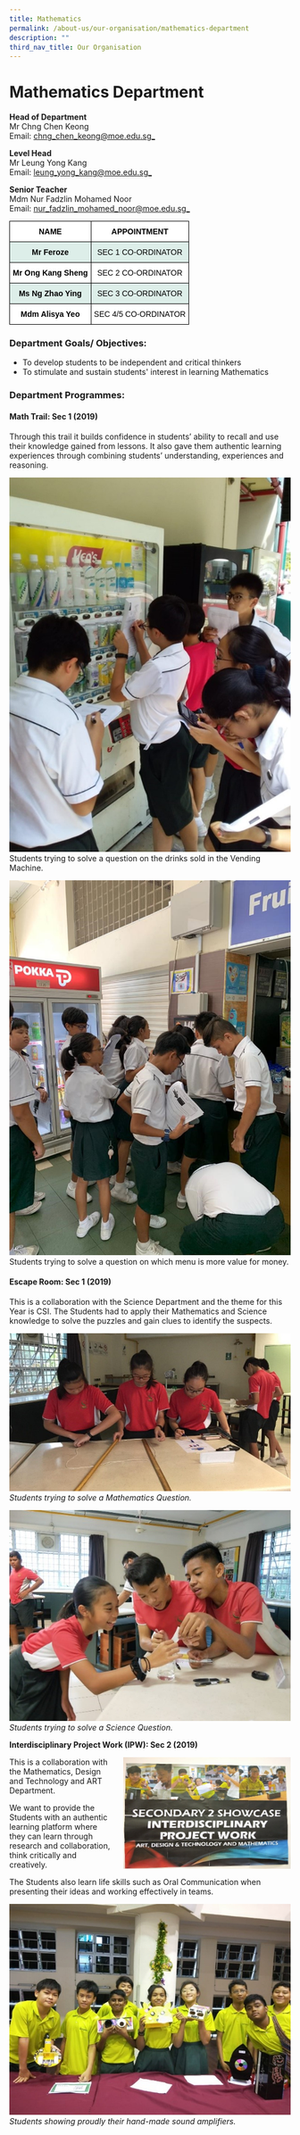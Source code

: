 ```yaml
---
title: Mathematics
permalink: /about-us/our-organisation/mathematics-department
description: ""
third_nav_title: Our Organisation
---
```

# **Mathematics Department**

**Head of Department**  
Mr Chng Chen Keong    
Email: [chng_chen_keong@moe.edu.sg_](mailto:chng_chen_keong@moe.edu.sg)

**Level Head**     
Mr Leung Yong Kang   
Email: [leung_yong_kang@moe.edu.sg_](mailto:leung_yong_kang@moe.edu.sg)

**Senior Teacher**  
Mdm Nur Fadzlin Mohamed Noor
Email: [nur_fadzlin_mohamed_noor@moe.edu.sg_](mailto:nur_fadzlin_mohamed_noor@moe.edu.sg)

<table style="border-collapse:collapse;border-spacing:0" class="tg"><thead><tr><th style="background-color:#ffffff;border-color:#000000;border-style:solid;border-width:1px;font-family:Arial, sans-serif;font-size:14px;font-weight:bold;overflow:hidden;padding:10px 5px;text-align:center;vertical-align:top;word-break:normal"><span style="color:black">NAME</span></th><th style="background-color:#ffffff;border-color:#000000;border-style:solid;border-width:1px;font-family:Arial, sans-serif;font-size:14px;font-weight:bold;overflow:hidden;padding:10px 5px;text-align:center;vertical-align:top;word-break:normal"><span style="color:black">APPOINTMENT</span></th></tr></thead><tbody><tr><td style="background-color:#DDEEE9;border-color:#000000;border-style:solid;border-width:1px;font-family:Arial, sans-serif;font-size:14px;font-weight:bold;overflow:hidden;padding:10px 5px;text-align:center;vertical-align:top;word-break:normal"><span style="color:black">Mr Feroze</span></td><td style="background-color:#DDEEE9;border-color:#000000;border-style:solid;border-width:1px;font-family:Arial, sans-serif;font-size:14px;overflow:hidden;padding:10px 5px;text-align:center;vertical-align:top;word-break:normal"><span style="color:black">SEC 1 CO-ORDINATOR</span></td></tr><tr><td style="background-color:#ffffff;border-color:#000000;border-style:solid;border-width:1px;font-family:Arial, sans-serif;font-size:14px;font-weight:bold;overflow:hidden;padding:10px 5px;text-align:center;vertical-align:top;word-break:normal"><span style="color:black">Mr Ong Kang Sheng</span></td><td style="background-color:#ffffff;border-color:#000000;border-style:solid;border-width:1px;font-family:Arial, sans-serif;font-size:14px;overflow:hidden;padding:10px 5px;text-align:center;vertical-align:top;word-break:normal"><span style="color:black">SEC 2 CO-ORDINATOR</span></td></tr><tr><td style="background-color:#DDEEE9;border-color:#000000;border-style:solid;border-width:1px;font-family:Arial, sans-serif;font-size:14px;font-weight:bold;overflow:hidden;padding:10px 5px;text-align:center;vertical-align:top;word-break:normal"><span style="color:black">Ms Ng Zhao Ying</span></td><td style="background-color:#DDEEE9;border-color:#000000;border-style:solid;border-width:1px;font-family:Arial, sans-serif;font-size:14px;overflow:hidden;padding:10px 5px;text-align:center;vertical-align:top;word-break:normal"><span style="color:black">SEC 3 CO-ORDINATOR</span></td></tr><tr><td style="background-color:#ffffff;border-color:#000000;border-style:solid;border-width:1px;font-family:Arial, sans-serif;font-size:14px;font-weight:bold;overflow:hidden;padding:10px 5px;text-align:center;vertical-align:top;word-break:normal"><span style="color:black">Mdm Alisya Yeo</span></td><td style="background-color:#ffffff;border-color:#000000;border-style:solid;border-width:1px;font-family:Arial, sans-serif;font-size:14px;overflow:hidden;padding:10px 5px;text-align:center;vertical-align:top;word-break:normal"><span style="color:black">SEC 4/5 CO-ORDINATOR</span></td></tr></tbody></table>


### Department Goals/ Objectives:  

* To develop students to be independent and critical thinkers    
* To stimulate and sustain students' interest in learning Mathematics

### Department Programmes:

#### Math Trail: Sec 1 (2019)

Through this trail it builds confidence in students’ ability to recall and use their knowledge gained from lessons. It also gave them authentic learning experiences through combining students’ understanding, experiences and reasoning.

![](/images/m1.jpg)
Students trying to solve a question on the drinks sold in the Vending Machine.

![](/images/m2.jpg)
Students trying to solve a question on which menu is more value for money.

#### Escape Room: Sec 1 (2019)

This is a collaboration with the Science Department and the theme for this Year is CSI. The Students had to apply their Mathematics and Science knowledge to solve the puzzles and gain clues to identify the suspects.

![](/images/e1.jpg)
*Students trying to solve a Mathematics Question.*

![](/images/e2.jpg)
*Students trying to solve a Science Question.*

**Interdisciplinary Project Work (IPW): Sec 2 (2019)**    

<img src="/images/i1.jpg" style="width:300px;height:200px;margin-left:15px;" align = "right">

This is a collaboration with the Mathematics, Design and Technology and ART Department. 

We want to provide the Students with an authentic learning platform where they can learn through research and collaboration, think critically and creatively. 

The Students also learn life skills such as Oral Communication when presenting their ideas and working effectively in teams.

![](/images/i2.jpg)
*Students showing proudly their hand-made sound amplifiers.*